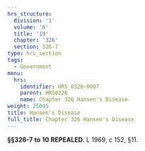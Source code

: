 ```yaml
---
hrs_structure:
  division: '1'
  volume: '6'
  title: '19'
  chapter: '326'
  section: 326-7
type: hrs_section
tags:
  - Government
menu:
  hrs:
    identifier: HRS_0326-0007
    parent: HRS0326
    name: Chapter 326 Hansen's Disease
weight: 25045
title: Hansen's Disease
full_title: Chapter 326 Hansen's Disease
---
```

**§§326-7** **to** **10** **REPEALED.** L 1969, c 152, §11.